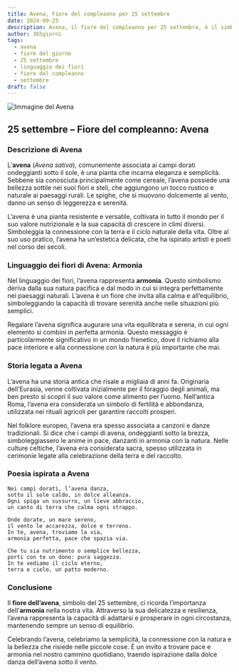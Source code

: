 ```yaml
---
title: Avena, Fiore del compleanno per 25 settembre
date: 2024-09-25
description: Avena, il fiore del compleanno per 25 settembre, è il simbolo di Armonia. Scopri il suo significato unico, le storie affascinanti e la poesia che celebra la sua bellezza.
author: 365giorni
tags:
  - avena
  - fiore del giorno
  - 25 settembre
  - linguaggio dei fiori
  - fiore del compleanno
  - settembre
draft: false
---
```


![Immagine del Avena](https://cdn.pixabay.com/photo/2017/06/21/08/27/barley-2426466_1280.jpg)


## 25 settembre – Fiore del compleanno: Avena

### Descrizione di Avena

L’**avena** (_Avena sativa_), comunemente associata ai campi dorati ondeggianti sotto il sole, è una pianta che incarna eleganza e semplicità. Sebbene sia conosciuta principalmente come cereale, l’avena possiede una bellezza sottile nei suoi fiori e steli, che aggiungono un tocco rustico e naturale ai paesaggi rurali. Le spighe, che si muovono dolcemente al vento, danno un senso di leggerezza e serenità.

L’avena è una pianta resistente e versatile, coltivata in tutto il mondo per il suo valore nutrizionale e la sua capacità di crescere in climi diversi. Simboleggia la connessione con la terra e il ciclo naturale della vita. Oltre al suo uso pratico, l’avena ha un’estetica delicata, che ha ispirato artisti e poeti nel corso dei secoli.

### Linguaggio dei fiori di Avena: Armonia

Nel linguaggio dei fiori, l’avena rappresenta **armonia**. Questo simbolismo deriva dalla sua natura pacifica e dal modo in cui si integra perfettamente nei paesaggi naturali. L’avena è un fiore che invita alla calma e all’equilibrio, simboleggiando la capacità di trovare serenità anche nelle situazioni più semplici.

Regalare l’avena significa augurare una vita equilibrata e serena, in cui ogni elemento si combini in perfetta armonia. Questo messaggio è particolarmente significativo in un mondo frenetico, dove il richiamo alla pace interiore e alla connessione con la natura è più importante che mai.

### Storia legata a Avena

L’avena ha una storia antica che risale a migliaia di anni fa. Originaria dell’Eurasia, venne coltivata inizialmente per il foraggio degli animali, ma ben presto si scoprì il suo valore come alimento per l’uomo. Nell’antica Roma, l’avena era considerata un simbolo di fertilità e abbondanza, utilizzata nei rituali agricoli per garantire raccolti prosperi.

Nel folklore europeo, l’avena era spesso associata a canzoni e danze tradizionali. Si dice che i campi di avena, ondeggianti sotto la brezza, simboleggiassero le anime in pace, danzanti in armonia con la natura. Nelle culture celtiche, l’avena era considerata sacra, spesso utilizzata in cerimonie legate alla celebrazione della terra e del raccolto.

### Poesia ispirata a Avena

```
Nei campi dorati, l’avena danza,  
sotto il sole caldo, in dolce alleanza.  
Ogni spiga un sussurro, un lieve abbraccio,  
un canto di terra che calma ogni strappo.  

Onde dorate, un mare sereno,  
il vento le accarezza, dolce e terreno.  
In te, avena, troviamo la via,  
armonia perfetta, pace che spazia via.  

Che tu sia nutrimento o semplice bellezza,  
porti con te un dono: pura saggezza.  
In te vediamo il ciclo eterno,  
terra e cielo, un patto moderno.  
```

### Conclusione

Il **fiore dell’avena**, simbolo del 25 settembre, ci ricorda l’importanza dell’**armonia** nella nostra vita. Attraverso la sua delicatezza e resilienza, l’avena rappresenta la capacità di adattarsi e prosperare in ogni circostanza, mantenendo sempre un senso di equilibrio.

Celebrando l’avena, celebriamo la semplicità, la connessione con la natura e la bellezza che risiede nelle piccole cose. È un invito a trovare pace e armonia nel nostro cammino quotidiano, traendo ispirazione dalla dolce danza dell’avena sotto il vento.